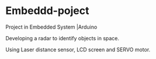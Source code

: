 # Embeddd-poject

Project in Embedded System |Arduino

Developing a radar to identify objects in space.

Using Laser distance sensor, LCD screen  and SERVO motor.
